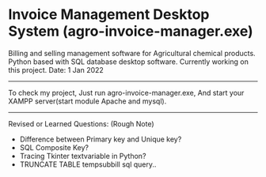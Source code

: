 # Invoice Management Desktop System (agro-invoice-manager.exe)
Billing and selling management software for Agricultural chemical products. Python based with SQL database desktop software. Currently working on this project. Date: 1 Jan 2022

---------------------------------------------------------------------------------------------

To check my project, Just run agro-invoice-manager.exe, And start your XAMPP server(start module Apache and mysql).

---------------------------------------------------------------------------------------------
Revised or Learned Questions: (Rough Note)

* Difference between Primary key and Unique key?
* SQL Composite Key?
* Tracing Tkinter textvariable in Python?
* TRUNCATE TABLE tempsubbill sql query..

